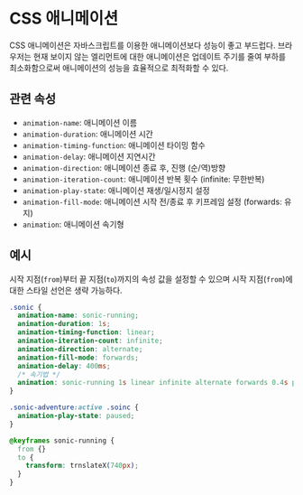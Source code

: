 # CSS 애니메이션

CSS 애니메이션은 자바스크립트를 이용한 애니메이션보다 성능이 좋고 부드럽다. 브라우저는 현재 보이지 않는 엘리먼트에 대한 애니메이션은 업데이트 주기를 줄여 부하를 최소화함으로써 애니메이션의 성능을 효율적으로 최적화할 수 있다.

## 관련 속성

* `animation-name`: 애니메이션 이름
* `animation-duration`: 애니메이션 시간
* `animation-timing-function`: 애니메이션 타이밍 함수
* `animation-delay`: 애니메이션 지연시간
* `animation-direction`: 애니메이션 종료 후, 진행 (순/역)방향
* `animation-iteration-count`: 애니메이션 반복 횟수 (infinite: 무한반복)
* `animation-play-state`: 애니메이션 재생/일시정지 설정
* `animation-fill-mode`: 애니메이션 시작 전/종료 후 키프레임 설정 (forwards: 유지)
* `animation`: 애니메이션 속기형

## 예시

시작 지점(`from`)부터 끝 지점(`to`)까지의 속성 값을 설정할 수 있으며 시작 지점(`from`)에 대한 스타일 선언은 생략 가능하다. 

```css
.sonic {
  animation-name: sonic-running;
  animation-duration: 1s;
  animation-timing-function: linear;
  animation-iteration-count: infinite;
  animation-direction: alternate;
  animation-fill-mode: forwards;
  animation-delay: 400ms;
  /* 속기법 */
  animation: sonic-running 1s linear infinite alternate forwards 0.4s paused;
}

.sonic-adventure:active .soinc {
  animation-play-state: paused;
}

@keyframes sonic-running {
  from {}
  to {
    transform: trnslateX(740px);
  }
}
```
